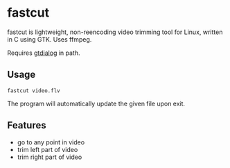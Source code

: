 # fastcut

fastcut is lightweight, non-reencoding video trimming tool for Linux, written in C using GTK. Uses ffmpeg.

Requires <a href='https://foicica.com/gtdialog/README.html'>gtdialog</a> in path.

## Usage

    fastcut video.flv

The program will automatically update the given file upon exit.

## Features

* go to any point in video
* trim left part of video
* trim right part of video

